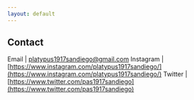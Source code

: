 ```yaml
---
layout: default
---
```


## Contact

Email     | [platypus1917sandiego@gmail.com](mailto:platypus1917sandiego@gmail.com)
Instagram | [https://www.instagram.com/platypus1917sandiego/](https://www.instagram.com/platypus1917sandiego/)
Twitter   | [https://www.twitter.com/pas1917sandiego](https://www.twitter.com/pas1917sandiego)
